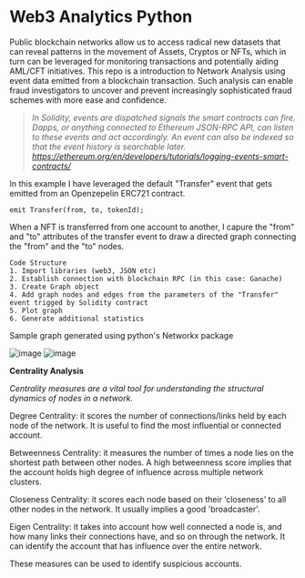 # Web3 Analytics Python 

Public blockchain networks allow us to access radical new datasets that can reveal patterns in the movement of Assets, Cryptos or NFTs, which in turn can be leveraged for monitoring transactions and potentially aiding AML/CFT initiatives.
This repo is a introduction to Network Analysis using event data emitted from a blockchain transaction. Such analysis can enable fraud investigators to uncover and prevent increasingly sophisticated fraud schemes with more ease and confidence.

>*In Solidity, events are dispatched signals the smart contracts can fire. Dapps, or anything connected to Ethereum JSON-RPC API, can listen to these events and act accordingly. An event can also be indexed so that the event history is searchable later. https://ethereum.org/en/developers/tutorials/logging-events-smart-contracts/*

In this example I have leveraged the default "Transfer" event that gets emitted from an Openzepelin ERC721 contract.
```shell
emit Transfer(from, to, tokenId);
```
When a NFT is transferred from one account to another, I capure the "from" and "to" attributes of the transfer event to draw a directed graph connecting the "from" and the "to" nodes. 


```shell
Code Structure
1. Import libraries (web3, JSON etc)
2. Establish connection with blockchain RPC (in this case: Ganache)
3. Create Graph object
4. Add graph nodes and edges from the parameters of the "Transfer" event trigged by Solidity contract 
5. Plot graph
6. Generate additional statistics
```

Sample graph generated using python's Networkx package

![image](https://user-images.githubusercontent.com/115624087/198863254-4928d5ca-5829-426b-8912-de90df521651.png)
![image](https://user-images.githubusercontent.com/115624087/198870286-7aea8b7e-cba9-432b-a3f3-25fafe1a349c.png)




**Centrality Analysis**

*Centrality measures are a vital tool for understanding the structural dynamics of nodes in a network.*

Degree Centrality: it scores the number of connections/links held by each node of the network. It is useful to find the most influential or connected account.

Betweenness Centrality: it measures the number of times a node lies on the shortest path between other nodes. A high betweenness score implies that the account holds high degree of influence across multiple network clusters.

Closeness Centrality: it scores each node based on their ‘closeness’ to all other nodes in the network. It usually implies a good 'broadcaster'.

Eigen Centrality: it takes into account how well connected a node is, and how many links their connections have, and so on through the network. It can identify the account that has influence over the entire network.

These measures can be used to identify suspicious accounts.
